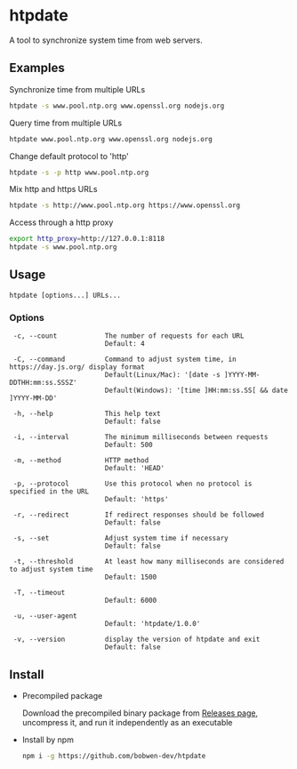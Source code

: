 # htpdate

A tool to synchronize system time from web servers.

## Examples

Synchronize time from multiple URLs

```bash
htpdate -s www.pool.ntp.org www.openssl.org nodejs.org
```

Query time from multiple URLs

```bash
htpdate www.pool.ntp.org www.openssl.org nodejs.org
```

Change default protocol to 'http'

```bash
htpdate -s -p http www.pool.ntp.org
```

Mix http and https URLs

```bash
htpdate -s http://www.pool.ntp.org https://www.openssl.org
```

Access through a http proxy

```bash
export http_proxy=http://127.0.0.1:8118
htpdate -s www.pool.ntp.org
```


## Usage

`htpdate [options...] URLs...`

### Options

```
 -c, --count            The number of requests for each URL
                        Default: 4

 -C, --command          Command to adjust system time, in https://day.js.org/ display format
                        Default(Linux/Mac): '[date -s ]YYYY-MM-DDTHH:mm:ss.SSSZ'
                        Default(Windows): '[time ]HH:mm:ss.SS[ && date ]YYYY-MM-DD'

 -h, --help             This help text
                        Default: false

 -i, --interval         The minimum milliseconds between requests
                        Default: 500

 -m, --method           HTTP method
                        Default: 'HEAD'

 -p, --protocol         Use this protocol when no protocol is specified in the URL
                        Default: 'https'

 -r, --redirect         If redirect responses should be followed
                        Default: false

 -s, --set              Adjust system time if necessary
                        Default: false

 -t, --threshold        At least how many milliseconds are considered to adjust system time
                        Default: 1500

 -T, --timeout
                        Default: 6000

 -u, --user-agent
                        Default: 'htpdate/1.0.0'

 -v, --version          display the version of htpdate and exit
                        Default: false
```

## Install

- Precompiled package

  Download the precompiled binary package from [Releases page](https://github.com/bobwen-dev/htpdate/releases), uncompress it, and run it independently as an executable

- Install by npm

  ```bash
  npm i -g https://github.com/bobwen-dev/htpdate
  ```
